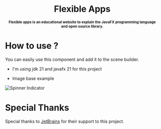 <h1 align="center">
    Flexible Apps
</h1>
<p align="center">
<sup>
<b>Flexible apps is an educational website to explain the JavaFX programming language and open source library.</b>
</sup>
</p>

# How to use ? 

You can easily use this component and add it to the scene builder.

* I'm using jdk 21 and javafx 21 for this project
  
* Image base example

![Spinner Indicator](https://github.com/AbdelHalimHiouani/SpinnerIndicator/assets/168376956/31507733-c3ec-40e2-abdb-4bf0105c536c)

# Special Thanks

Special thanks to <a href="https://www.jetbrains.com">JetBrains</a> for their support to this project.
